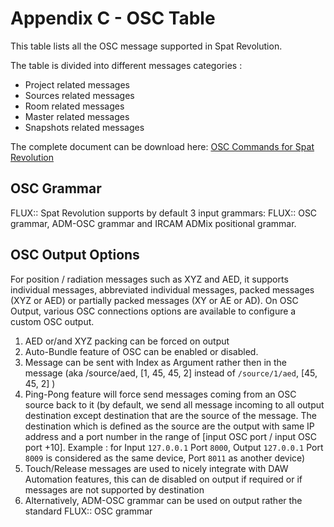 # Appendix C - OSC Table

This table lists all the OSC message supported in Spat Revolution.

The table is divided into different messages categories :
* Project related messages
* Sources related messages
* Room related messages
* Master related messages
* Snapshots related messages

The complete document can be download here: [OSC Commands for Spat Revolution](https://public.3.basecamp.com/p/fWnQ9D3R2indGgBfHiL2QZZT)

## OSC Grammar

FLUX:: Spat Revolution supports by default 3 input grammars: FLUX:: OSC grammar, ADM-OSC grammar and IRCAM ADMix positional grammar.

## OSC Output Options

For position / radiation messages such as XYZ and AED, it supports individual messages, abbreviated individual messages, packed messages (XYZ or AED) or partially packed messages (XY or AE or AD).
On OSC Output, various OSC connections options are available to configure a custom OSC output.
1) AED or/and XYZ packing can be forced on output 
2) Auto-Bundle feature of OSC can be enabled or disabled. 
3) Message can be sent with Index as Argument rather then in the message (aka /source/aed, [1, 45, 45, 2] instead of <code>/source/1/aed</code>, [45, 45, 2] )
2) Ping-Pong feature will force send messages coming from an OSC source back to it (by default, we send all message incoming to all output destination except destination that are the source of the message. The destination which is defined as the source are the output with same IP address and a port number in the range of [input OSC port / input OSC port +10]. Example : for Input <code>127.0.0.1</code> Port <code>8000</code>, Output <code>127.0.0.1</code> Port <code>8009</code> is considered as the same device, Port <code>8011</code> as another device)
3) Touch/Release messages are used to nicely integrate with DAW Automation features, this can de disabled on output if required or if messages are not supported by destination
4) Alternatively, ADM-OSC grammar can be used on output rather the standard FLUX:: OSC grammar